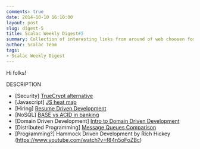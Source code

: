 ```yaml
---
comments: true
date: 2014-10-10 16:10:00
layout: post
slug: digest-5
title: Scalac Weekly Digest#5
summary: Collection of interesting links from around of web choosen for you by scalac team
author: Scalac Team
tags:
- Scalac Weekly Digest
---
```


Hi folks! 

DESCRIPTION

* \[Security\] [TrueCrypt alternative](http://www.esecurityplanet.com/open-source-security/veracrypt-a-worthy-truecrypt-alternative.html)
* \[Javascript\] [JS heat map](https://github.com/zeman/perfmap)
* \[Hiring\] [Resume Driven Development](http://radar.oreilly.com/2014/10/resume-driven-development.html)
* \[NoSQL\] [BASE vs ACID in banking](http://highscalability.com/blog/2013/5/1/myth-eric-brewer-on-why-banks-are-base-not-acid-availability.html)
* \[Domain Driven Development\] [Intro to Domain Driven Development](http://www.ntcoding.blogspot.com/2014/05/come-and-join-innovative-ddd-community.html)
* \[Distributed Programming\] [Message Queues Comparison](http://www.bravenewgeek.com/dissecting-message-queues/)
* \[Programming?\] Hammock Driven Development by Rich Hickey (https://www.youtube.com/watch?v=f84n5oFoZBc)

